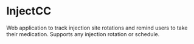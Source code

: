 InjectCC
========

Web application to track injection site rotations and remind users to take their medication.  Supports any injection rotation or schedule.
